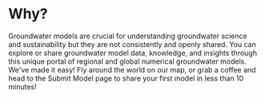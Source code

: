 # Why?

Groundwater models are crucial for understanding groundwater science and sustainability but they are not consistently and openly shared. You can explore or share groundwater model data, knowledge, and insights through this unique portal of regional and global numerical groundwater models. We've made it easy! Fly around the world on our map, or grab a coffee and head to the Submit Model page to share your first model in less than 10 minutes!

